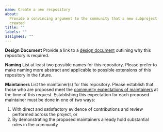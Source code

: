 ```yaml
---
name: Create a new respository
about:
  Provide a convincing argument to the community that a new subproject must be
  created
title: ""
labels: ""
assignees: ""
---
```


**Design Document** Provide a link to a [design
document][openbmc-design-document] outlining why this repository is required.

[openbmc-design-document]: https://github.com/openbmc/docs/blob/master/designs/design-template.md

**Naming** List at least two possible names for this repository. Please prefer
to make naming more abstract and applicable to possible extensions of this
repository in the future.

**Maintainers** List the maintainer(s) for this repository. Please establish
that those who are proposed meet the [community expectations of
maintainers][openbmc-community-expectations] at the time of this request.
Establishing this expectation for each proposed maintainer must be done in one
of two ways:

1. With direct and satisfactory evidence of contributions and review performed
   across the project, or
2. By demonstrating the proposed maintainers already hold substantial roles in
   the community

[openbmc-community-expectations]: https://github.com/openbmc/docs/blob/master/community-membership.md
